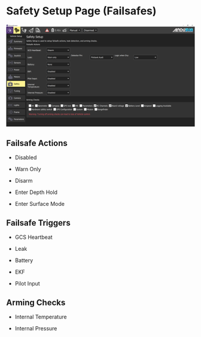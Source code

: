 # Safety Setup Page (Failsafes)

<img src="/images/reference/reference-ardusub-safety.png" class="img-responsive img-center" style="max-height:600px;">

## Failsafe Actions

* Disabled

* Warn Only

* Disarm

* Enter Depth Hold

* Enter Surface Mode

## Failsafe Triggers

* GCS Heartbeat

* Leak

* Battery

* EKF

* Pilot Input

## Arming Checks

* Internal Temperature

* Internal Pressure
